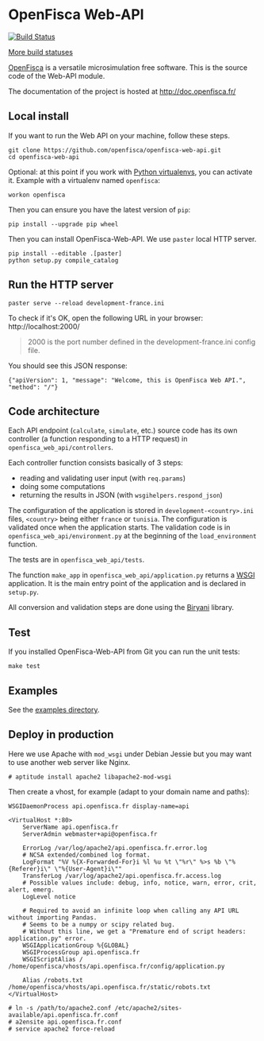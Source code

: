 # OpenFisca Web-API

[![Build Status](https://travis-ci.org/openfisca/openfisca-web-api.svg?branch=master)](https://travis-ci.org/openfisca/openfisca-web-api)

[More build statuses](http://www.openfisca.fr/build-status)

[OpenFisca](http://www.openfisca.fr/) is a versatile microsimulation free software.
This is the source code of the Web-API module.

The documentation of the project is hosted at http://doc.openfisca.fr/

## Local install

If you want to run the Web API on your machine, follow these steps.

```
git clone https://github.com/openfisca/openfisca-web-api.git
cd openfisca-web-api
```

Optional: at this point if you work with [Python virtualenvs](http://virtualenvwrapper.readthedocs.io/en/latest/),
you can activate it. Example with a virtualenv named `openfisca`:

```
workon openfisca
```

Then you can ensure you have the latest version of `pip`:

```
pip install --upgrade pip wheel
```

Then you can install OpenFisca-Web-API. We use `paster` local HTTP server.

```
pip install --editable .[paster]
python setup.py compile_catalog
```

## Run the HTTP server

```
paster serve --reload development-france.ini
```

To check if it's OK, open the following URL in your browser: http://localhost:2000/

> 2000 is the port number defined in the development-france.ini config file.

You should see this JSON response:

    {"apiVersion": 1, "message": "Welcome, this is OpenFisca Web API.", "method": "/"}

## Code architecture

Each API endpoint (`calculate`, `simulate`, etc.) source code has its own controller
(a function responding to a HTTP request) in `openfisca_web_api/controllers`.

Each controller function consists basically of 3 steps:
- reading and validating user input (with `req.params`)
- doing some computations
- returning the results in JSON (with `wsgihelpers.respond_json`)

The configuration of the application is stored in `development-<country>.ini` files, `<country>` being either
`france` or `tunisia`.
The configuration is validated once when the application starts.
The validation code is in `openfisca_web_api/environment.py` at the beginning of the `load_environment` function.

The tests are in `openfisca_web_api/tests`.

The function `make_app` in `openfisca_web_api/application.py` returns a [WSGI](http://wsgi.readthedocs.org/) application.
It is the main entry point of the application and is declared in `setup.py`.

All conversion and validation steps are done using the [Biryani](https://biryani.readthedocs.org) library.

## Test

If you installed OpenFisca-Web-API from Git you can run the unit tests:

```
make test
```

## Examples

See the [examples directory](./examples/).

## Deploy in production

Here we use Apache with `mod_wsgi` under Debian Jessie but you may want to use another web server like Nginx.

```
# aptitude install apache2 libapache2-mod-wsgi
```

Then create a vhost, for example (adapt to your domain name and paths):

```
WSGIDaemonProcess api.openfisca.fr display-name=api

<VirtualHost *:80>
    ServerName api.openfisca.fr
    ServerAdmin webmaster+api@openfisca.fr

    ErrorLog /var/log/apache2/api.openfisca.fr.error.log
    # NCSA extended/combined log format.
    LogFormat "%V %{X-Forwarded-For}i %l %u %t \"%r\" %>s %b \"%{Referer}i\" \"%{User-Agent}i\""
    TransferLog /var/log/apache2/api.openfisca.fr.access.log
    # Possible values include: debug, info, notice, warn, error, crit, alert, emerg.
    LogLevel notice

    # Required to avoid an infinite loop when calling any API URL without importing Pandas.
    # Seems to be a numpy or scipy related bug.
    # Without this line, we get a "Premature end of script headers: application.py" error.
    WSGIApplicationGroup %{GLOBAL}
    WSGIProcessGroup api.openfisca.fr
    WSGIScriptAlias / /home/openfisca/vhosts/api.openfisca.fr/config/application.py

    Alias /robots.txt /home/openfisca/vhosts/api.openfisca.fr/static/robots.txt
</VirtualHost>
```

```
# ln -s /path/to/apache2.conf /etc/apache2/sites-available/api.openfisca.fr.conf
# a2ensite api.openfisca.fr.conf
# service apache2 force-reload
```
